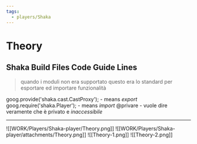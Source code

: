 ```yaml
---
tags:
  - players/Shaka
---
```


# Theory

## Shaka Build Files Code Guide Lines

> quando i moduli non era supportato questo era lo standard per esportare ed importare funzionalità

goog.provide('shaka.cast.CastProxy'); - means _export_
goog.require('shaka.Player'); - means _import_
@privare - vuole dire veramente che è privato e _inaccessibile_

---
![[WORK/Players/Shaka-player/Theory.png]]
![[WORK/Players/Shaka-player/attachments/Theory.png]]
![[Theory-1.png]]
![[Theory-2.png]]